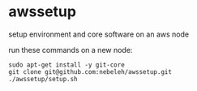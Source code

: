 awssetup
========

setup environment and core software on an aws node

run these commands on a new node:

<pre><code>sudo apt-get install -y git-core
git clone git@github.com:nebeleh/awssetup.git
./awssetup/setup.sh</code></pre>
